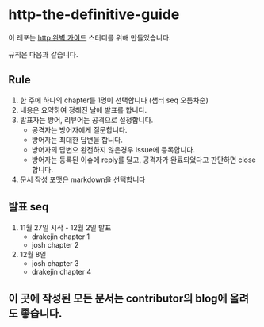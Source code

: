 # http-the-definitive-guide

이 레포는 [http 완벽 가이드](https://www.aladin.co.kr/shop/wproduct.aspx?ItemId=49731592) 스터디를 위해 만들었습니다.

규칙은 다음과 같습니다.

## Rule

1. 한 주에 하나의 chapter를 1명이 선택합니다 (챕터 seq 오름차순)
2. 내용은 요약하여 정해진 날에 발표를 합니다.
3. 발표자는 방어, 리뷰어는 공격으로 설정합니다.
    - 공격자는 방어자에게 질문합니다.
    - 방어자는 최대한 답변을 합니다.
    - 방어자의 답변으 완전하지 않은경우 Issue에 등록합니다.
    - 방어자는 등록된 이슈에 reply를 달고, 공격자가 완료되었다고 판단하면 close 합니다.
4. 문서 작성 포맷은 markdown을 선택합니다

## 발표 seq

1. 11월 27일 시작 - 12월 2일 발표
    - drakejin chapter 1
    - josh chapter 2 
2. 12월 8일
    - josh chapter 3
    - drakejin chapter 4
## 이 곳에 작성된 모든 문서는 contributor의 blog에 올려도 좋습니다.
